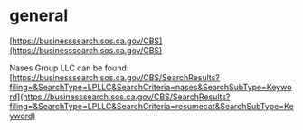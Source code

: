 # general

[https://businesssearch.sos.ca.gov/CBS](https://businesssearch.sos.ca.gov/CBS)

Nases Group LLC can be found: [https://businesssearch.sos.ca.gov/CBS/SearchResults?filing=&SearchType=LPLLC&SearchCriteria=nases&SearchSubType=Keyword](https://businesssearch.sos.ca.gov/CBS/SearchResults?filing=&SearchType=LPLLC&SearchCriteria=resumecat&SearchSubType=Keyword)







